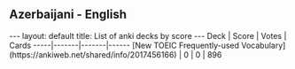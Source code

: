 <h2>Azerbaijani  -  English</h2>
---
layout: default
title: List of anki decks by score
---
Deck | Score | Votes | Cards
-----|-------|-------|------
[New TOEIC Frequently-used Vocabulary](https://ankiweb.net/shared/info/2017456166) | 0 | 0 | 896
